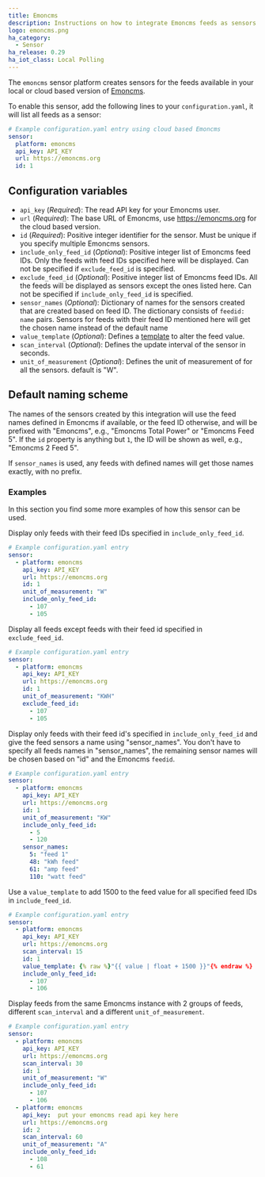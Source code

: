 ```yaml
---
title: Emoncms
description: Instructions on how to integrate Emoncms feeds as sensors into Home Assistant.
logo: emoncms.png
ha_category:
  - Sensor
ha_release: 0.29
ha_iot_class: Local Polling
---
```


The `emoncms` sensor platform creates sensors for the feeds available in your local or cloud based version of [Emoncms](https://emoncms.org).

To enable this sensor, add the following lines to your `configuration.yaml`, it will list all feeds as a sensor:

```yaml
# Example configuration.yaml entry using cloud based Emoncms
sensor:
  platform: emoncms
  api_key: API_KEY
  url: https://emoncms.org
  id: 1
```

## Configuration variables

- `api_key` (*Required*): The read API key for your Emoncms user.
- `url` (*Required*): The base URL of Emoncms, use <https://emoncms.org> for the cloud based version.
- `id` (*Required*): Positive integer identifier for the sensor. Must be unique if you specify multiple Emoncms sensors.
- `include_only_feed_id` (*Optional*): Positive integer list of Emoncms feed IDs. Only the feeds with feed IDs specified here will be displayed. Can not be specified if `exclude_feed_id` is specified.
- `exclude_feed_id` (*Optional*): Positive integer list of Emoncms feed IDs. All the feeds will be displayed as sensors except the ones listed here. Can not be specified if `include_only_feed_id` is specified.
- `sensor_names` (*Optional*): Dictionary of names for the sensors created that are created based on feed ID. The dictionary consists of `feedid: name` pairs. Sensors for feeds with their feed ID mentioned here will get the chosen name instead of the default name
- `value_template` (*Optional*): Defines a [template](/docs/configuration/templating/#processing-incoming-data) to alter the feed value.
- `scan_interval` (*Optional*): Defines the update interval of the sensor in seconds.
- `unit_of_measurement` (*Optional*): Defines the unit of measurement of for all the sensors. default is "W".

## Default naming scheme

The names of the sensors created by this integration will use the feed names defined in Emoncms if available,
or the feed ID otherwise, and will be prefixed with "Emoncms", e.g., "Emoncms Total Power" or "Emoncms Feed 5".
If the `id` property is anything but `1`, the ID will be shown as well, e.g., "Emoncms 2 Feed 5".

If `sensor_names` is used, any feeds with defined names will get those names exactly, with no prefix.

### Examples

In this section you find some more examples of how this sensor can be used.

Display only feeds with their feed IDs specified in `include_only_feed_id`.

```yaml
# Example configuration.yaml entry
sensor:
  - platform: emoncms
    api_key: API_KEY
    url: https://emoncms.org
    id: 1
    unit_of_measurement: "W"
    include_only_feed_id:
      - 107
      - 105
```

Display all feeds except feeds with their feed id specified in `exclude_feed_id`.

```yaml
# Example configuration.yaml entry
sensor:
  - platform: emoncms
    api_key: API_KEY
    url: https://emoncms.org
    id: 1
    unit_of_measurement: "KWH"
    exclude_feed_id:
      - 107
      - 105
```

Display only feeds with their feed id's specified in `include_only_feed_id` and give the feed sensors a name using "sensor_names". You don't have to specify all feeds names in "sensor_names", the remaining sensor names will be chosen based on "id" and the Emoncms `feedid`.

```yaml
# Example configuration.yaml entry
sensor:
  - platform: emoncms
    api_key: API_KEY
    url: https://emoncms.org
    id: 1
    unit_of_measurement: "KW"
    include_only_feed_id:
      - 5
      - 120
    sensor_names:
      5: "feed 1"
      48: "kWh feed"
      61: "amp feed"
      110: "watt feed"
```

Use a `value_template` to add 1500 to the feed value for all specified feed IDs in `include_feed_id`.

```yaml
# Example configuration.yaml entry
sensor:
  - platform: emoncms
    api_key: API_KEY
    url: https://emoncms.org
    scan_interval: 15
    id: 1
    value_template: {% raw %}"{{ value | float + 1500 }}"{% endraw %}
    include_only_feed_id:
      - 107
      - 106
```

Display feeds from the same Emoncms instance with 2 groups of feeds, different `scan_interval` and a different `unit_of_measurement`.

```yaml
# Example configuration.yaml entry
sensor:
  - platform: emoncms
    api_key: API_KEY
    url: https://emoncms.org
    scan_interval: 30
    id: 1
    unit_of_measurement: "W"
    include_only_feed_id:
      - 107
      - 106
  - platform: emoncms
    api_key:  put your emoncms read api key here
    url: https://emoncms.org
    id: 2
    scan_interval: 60
    unit_of_measurement: "A"
    include_only_feed_id:
      - 108
      - 61
```
